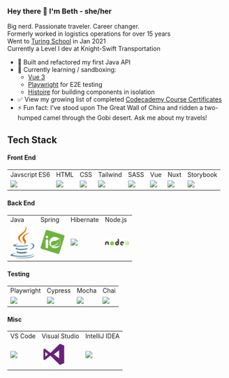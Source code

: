 ### Hey there 👋 I'm Beth - she/her

Big nerd. Passionate traveler. Career changer.  
Formerly worked in logistics operations for over 15 years  
Went to [Turing School](https://turing.edu/) in Jan 2021   
Currently a Level I dev at Knight-Swift Transportation

- 🔭 Built and refactored my first Java API
- 🌱 Currently learning / sandboxing:  
    * [Vue 3](https://vuejs.org/)
    * [Playwright](https://playwright.dev/) for E2E testing
    * [Histoire](https://histoire.dev/) for building components in isolation
- ✅ View my growing list of completed [Codecademy Course Certificates](https://www.codecademy.com/profiles/bethMeeker2365205360)
- ⚡ Fun fact: I've stood upon The Great Wall of China and ridden a two-humped camel through the Gobi desert. Ask me about my travels!

## Tech Stack

#### Front End
<table>
  <tr>
    <td>Javscript ES6</td>
    <td>HTML</td>
    <td>CSS</td>
    <td>Tailwind</td>
    <td>SASS</td>
    <td>Vue</td>
    <td>Nuxt</td>
    <td>Storybook</td>
  </tr>
  <tr>
    <td><img width="55" src="https://raw.githubusercontent.com/gilbarbara/logos/master/logos/javascript.svg"/></td>
    <td><img width="55" src="https://raw.githubusercontent.com/gilbarbara/logos/master/logos/html-5.svg"/></td>
    <td><img width="55" src="https://raw.githubusercontent.com/gilbarbara/logos/master/logos/css-3.svg"/></td>
    <td><img width="55" src="https://raw.githubusercontent.com/gilbarbara/logos/master/logos/tailwindcss-icon.svg"/></td>
    <td><img width="55" src="https://raw.githubusercontent.com/gilbarbara/logos/master/logos/sass.svg"/></td> 
    <td><img width="55" src="https://raw.githubusercontent.com/gilbarbara/logos/master/logos/vue.svg"/></td>
    <td><img width="55" src="https://raw.githubusercontent.com/gilbarbara/logos/master/logos/nuxt-icon.svg"/></td>
    <td><img width="55" src="https://raw.githubusercontent.com/gilbarbara/logos/master/logos/storybook-icon.svg"/></td>
  </tr>
</table>

#### Back End
<table>
  <tr>
    <td>Java</td>
    <td>Spring</td>
    <td>Hibernate</td>
    <td>Node.js</td>
  </tr>
  <tr>
    <td><img width="55" src="https://raw.githubusercontent.com/gilbarbara/logos/master/logos/java.svg"/></td>
    <td><img width="55" src="https://raw.githubusercontent.com/gilbarbara/logos/master/logos/spring.svg"/></td>
    <td><img width="55" src="https://raw.githubusercontent.com/gilbarbara/logos/master/logos/hibernate.svg"/></td>
    <td><img width="55" src="https://raw.githubusercontent.com/gilbarbara/logos/master/logos/nodejs.svg"/></td>
  </tr>
</table>

#### Testing
<table>
  <tr>
    <td>Playwright</td>
    <td>Cypress</td>
    <td>Mocha</td>
    <td>Chai</td>
  </tr>
  <tr>
    <td><img width="55" src="https://raw.githubusercontent.com/gilbarbara/logos/master/logos/playwright.svg"/></td>
    <td><img width="55" src="https://raw.githubusercontent.com/gilbarbara/logos/master/logos/cypress.svg"/></td>
    <td><img width="55" src="https://raw.githubusercontent.com/gilbarbara/logos/master/logos/mocha.svg"/></td>
    <td><img width="55" src="https://raw.githubusercontent.com/gilbarbara/logos/master/logos/chai.svg"/></td>
  </tr>
</table>

#### Misc
<table>
  <tr>
    <td>VS Code</td>
    <td>Visual Studio</td>
    <td>IntelliJ IDEA</td>
  </tr>
  <tr>
    <td><img width="55" src="https://raw.githubusercontent.com/gilbarbara/logos/master/logos/visual-studio-code.svg"/></td>
    <td><img width="55" src="https://raw.githubusercontent.com/gilbarbara/logos/master/logos/visual-studio.svg"/></td>
    <td><img width="55" src="https://raw.githubusercontent.com/gilbarbara/logos/master/logos/intellij-idea.svg"/></td>
  </tr>
</table>
